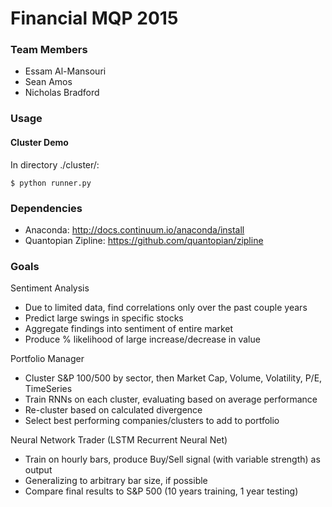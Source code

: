# Financial MQP 2015

	

### Team Members
* Essam Al-Mansouri
* Sean Amos
* Nicholas Bradford

### Usage
#### Cluster Demo
  In directory ./cluster/:
  
	$ python runner.py

### Dependencies

* Anaconda: http://docs.continuum.io/anaconda/install
* Quantopian Zipline: https://github.com/quantopian/zipline
	
### Goals
Sentiment Analysis
* Due to limited data, find correlations only over the past couple years
* Predict large swings in specific stocks
* Aggregate findings into sentiment of entire market
* Produce % likelihood of large increase/decrease in value

Portfolio Manager
* Cluster S&P 100/500 by sector, then Market Cap, Volume, Volatility, P/E, TimeSeries
* Train RNNs on each cluster, evaluating based on average performance
* Re-cluster based on calculated divergence
* Select best performing companies/clusters to add to portfolio

Neural Network Trader (LSTM Recurrent Neural Net)
* Train on hourly bars, produce Buy/Sell signal (with variable strength) as output
* Generalizing to arbitrary bar size, if possible
* Compare final results to S&P 500 (10 years training, 1 year testing)
